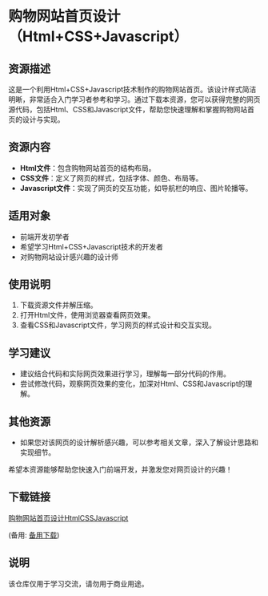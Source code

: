 # 购物网站首页设计（Html+CSS+Javascript）

## 资源描述

这是一个利用Html+CSS+Javascript技术制作的购物网站首页。该设计样式简洁明晰，非常适合入门学习者参考和学习。通过下载本资源，您可以获得完整的网页源代码，包括Html、CSS和Javascript文件，帮助您快速理解和掌握购物网站首页的设计与实现。

## 资源内容

- **Html文件**：包含购物网站首页的结构布局。
- **CSS文件**：定义了网页的样式，包括字体、颜色、布局等。
- **Javascript文件**：实现了网页的交互功能，如导航栏的响应、图片轮播等。

## 适用对象

- 前端开发初学者
- 希望学习Html+CSS+Javascript技术的开发者
- 对购物网站设计感兴趣的设计师

## 使用说明

1. 下载资源文件并解压缩。
2. 打开Html文件，使用浏览器查看网页效果。
3. 查看CSS和Javascript文件，学习网页的样式设计和交互实现。

## 学习建议

- 建议结合代码和实际网页效果进行学习，理解每一部分代码的作用。
- 尝试修改代码，观察网页效果的变化，加深对Html、CSS和Javascript的理解。

## 其他资源

- 如果您对该网页的设计解析感兴趣，可以参考相关文章，深入了解设计思路和实现细节。

希望本资源能够帮助您快速入门前端开发，并激发您对网页设计的兴趣！

## 下载链接
[购物网站首页设计HtmlCSSJavascript](https://pan.quark.cn/s/0cef39e6b8d0) 

(备用: [备用下载](https://pan.baidu.com/s/11zPgbtG3XE1nWG5mM3uBtw?pwd=1234))

## 说明

该仓库仅用于学习交流，请勿用于商业用途。
